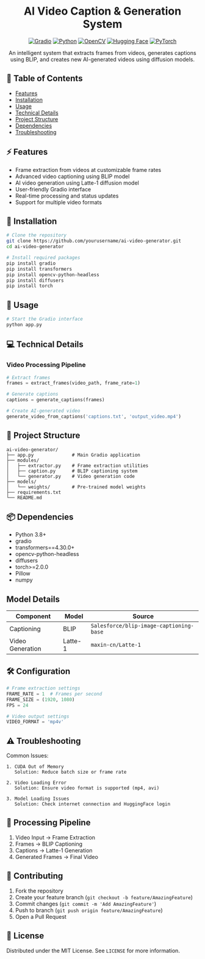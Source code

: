 <div align="center">

# AI Video Caption & Generation System


[![Gradio](https://img.shields.io/badge/Gradio-FF6B6B?style=for-the-badge&logo=gradio&logoColor=white)](https://gradio.app/)
[![Python](https://img.shields.io/badge/Python-3776AB?style=for-the-badge&logo=python&logoColor=white)](https://www.python.org/)
[![OpenCV](https://img.shields.io/badge/OpenCV-5C3EE8?style=for-the-badge&logo=opencv&logoColor=white)](https://opencv.org/)
[![Hugging Face](https://img.shields.io/badge/Hugging%20Face-FFD21E?style=for-the-badge&logo=huggingface&logoColor=black)](https://huggingface.co/)
[![PyTorch](https://img.shields.io/badge/PyTorch-EE4C2C?style=for-the-badge&logo=pytorch&logoColor=white)](https://pytorch.org/)

An intelligent system that extracts frames from videos, generates captions using BLIP, and creates new AI-generated videos using diffusion models.

</div>

## 📑 Table of Contents
- [Features](#-features)
- [Installation](#-installation)
- [Usage](#-usage)
- [Technical Details](#-technical-details)
- [Project Structure](#-project-structure)
- [Dependencies](#-dependencies)
- [Troubleshooting](#-troubleshooting)

## ⚡ Features

- Frame extraction from videos at customizable frame rates
- Advanced video captioning using BLIP model
- AI video generation using Latte-1 diffusion model
- User-friendly Gradio interface
- Real-time processing and status updates
- Support for multiple video formats

## 🔧 Installation

```bash
# Clone the repository
git clone https://github.com/yourusername/ai-video-generator.git
cd ai-video-generator

# Install required packages
pip install gradio
pip install transformers
pip install opencv-python-headless
pip install diffusers
pip install torch
```

## 🚀 Usage

```python
# Start the Gradio interface
python app.py
```

## 💻 Technical Details

### Video Processing Pipeline
```python
# Extract frames
frames = extract_frames(video_path, frame_rate=1)

# Generate captions
captions = generate_captions(frames)

# Create AI-generated video
generate_video_from_captions('captions.txt', 'output_video.mp4')
```

## 📁 Project Structure

```
ai-video-generator/
├── app.py              # Main Gradio application
├── modules/
│   ├── extractor.py    # Frame extraction utilities
│   ├── caption.py      # BLIP captioning system
│   └── generator.py    # Video generation code
├── models/
│   └── weights/        # Pre-trained model weights
├── requirements.txt
└── README.md
```

## 📦 Dependencies

- Python 3.8+
- gradio
- transformers==4.30.0+
- opencv-python-headless
- diffusers
- torch>=2.0.0
- Pillow
- numpy

## Model Details

| Component | Model | Source |
|-----------|-------|---------|
| Captioning | BLIP | `Salesforce/blip-image-captioning-base` |
| Video Generation | Latte-1 | `maxin-cn/Latte-1` |

## 🛠️ Configuration

```python
# Frame extraction settings
FRAME_RATE = 1  # Frames per second
FRAME_SIZE = (1920, 1080)
FPS = 24

# Video output settings
VIDEO_FORMAT = 'mp4v'
```

## ⚠️ Troubleshooting

Common Issues:
```
1. CUDA Out of Memory
   Solution: Reduce batch size or frame rate

2. Video Loading Error
   Solution: Ensure video format is supported (mp4, avi)

3. Model Loading Issues
   Solution: Check internet connection and HuggingFace login
```

## 🔄 Processing Pipeline

1. Video Input → Frame Extraction
2. Frames → BLIP Captioning
3. Captions → Latte-1 Generation
4. Generated Frames → Final Video

## 🤝 Contributing

1. Fork the repository
2. Create your feature branch (`git checkout -b feature/AmazingFeature`)
3. Commit changes (`git commit -m 'Add AmazingFeature'`)
4. Push to branch (`git push origin feature/AmazingFeature`)
5. Open a Pull Request

## 📄 License

Distributed under the MIT License. See `LICENSE` for more information.
